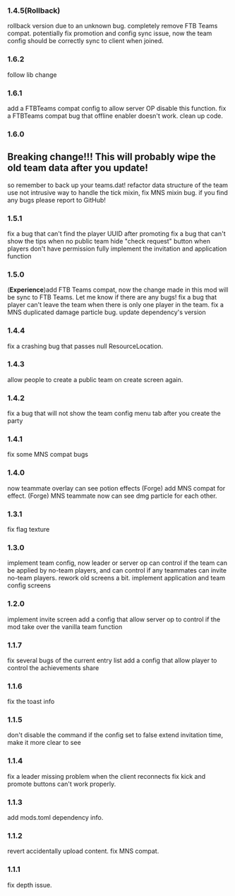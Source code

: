 ### 1.4.5(Rollback)
rollback version due to an unknown bug.
completely remove FTB Teams compat.
potentially fix promotion and config sync issue, now the team config should be correctly sync to client when joined.


### 1.6.2
follow lib change


### 1.6.1
add a FTBTeams compat config to allow server OP disable this function.
fix a FTBTeams compat bug that offline enabler doesn't work.
clean up code.


### 1.6.0
## Breaking change!!! This will probably wipe the old team data after you update!
so remember to back up your teams.dat!
refactor data structure of the team
use not intrusive way to handle the tick mixin, fix MNS mixin bug.
if you find any bugs please report to GitHub!


### 1.5.1
fix a bug that can't find the player UUID after promoting
fix a bug that can't show the tips when no public team
hide "check request" button when players don't have permission
fully implement the invitation and application function

### 1.5.0
(**Experience**)add FTB Teams compat, now the change made in this mod will be sync to FTB Teams. Let me know if there are any bugs!
fix a bug that player can't leave the team when there is only one player in the team.
fix a MNS duplicated damage particle bug.
update dependency's version

### 1.4.4
fix a crashing bug that passes null ResourceLocation.

### 1.4.3
allow people to create a public team on create screen again.

### 1.4.2
fix a bug that will not show the team config menu tab after you create the party

### 1.4.1
fix some MNS compat bugs

### 1.4.0
now teammate overlay can see potion effects
(Forge) add MNS compat for effect.
(Forge) MNS teammate now can see dmg particle for each other.


### 1.3.1
fix flag texture

### 1.3.0
implement team config, now leader or server op can control if the team can be applied by no-team players, and can control if any teammates can invite no-team players.
rework old screens a bit.
implement application and team config screens

### 1.2.0
implement invite screen
add a config that allow server op to control if the mod take over the vanilla team function

### 1.1.7
fix several bugs of the current entry list
add a config that allow player to control the achievements share

### 1.1.6
fix the toast info

### 1.1.5
don't disable the command if the config set to false
extend invitation time, make it more clear to see

### 1.1.4
fix a leader missing problem when the client reconnects
fix kick and promote buttons can't work properly.

### 1.1.3
add mods.toml dependency info.

### 1.1.2
revert accidentally upload content.
fix MNS compat.

### 1.1.1
fix depth issue.


